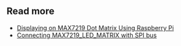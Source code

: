 

## Read more
* [Displaying on MAX7219 Dot Matrix Using Raspberry Pi](https://tutorial.cytron.io/2018/11/22/displaying-max7219-dot-matrix-using-raspberry-pi/)
* [Connecting MAX7219_LED_MATRIX with SPI bus](https://einhugur.com/blog/index.php/xojo-gpio/connecting-max7219_led_matrix-with-spi-bus/)